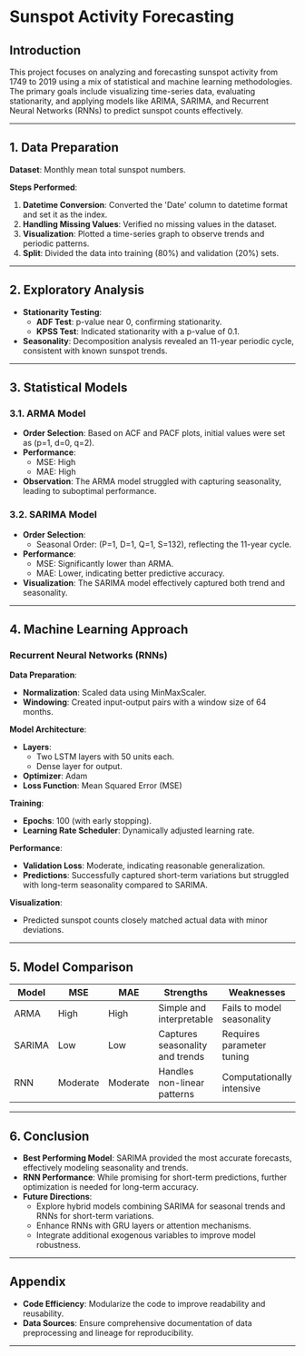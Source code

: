 # **Sunspot Activity Forecasting**

## **Introduction**
This project focuses on analyzing and forecasting sunspot activity from 1749 to 2019 using a mix of statistical and machine learning methodologies. The primary goals include visualizing time-series data, evaluating stationarity, and applying models like ARIMA, SARIMA, and Recurrent Neural Networks (RNNs) to predict sunspot counts effectively.

---

## **1. Data Preparation**
**Dataset**: Monthly mean total sunspot numbers.

**Steps Performed**:
1. **Datetime Conversion**: Converted the 'Date' column to datetime format and set it as the index.
2. **Handling Missing Values**: Verified no missing values in the dataset.
3. **Visualization**: Plotted a time-series graph to observe trends and periodic patterns.
4. **Split**: Divided the data into training (80%) and validation (20%) sets.

---

## **2. Exploratory Analysis**
- **Stationarity Testing**:
  - **ADF Test**: p-value near 0, confirming stationarity.
  - **KPSS Test**: Indicated stationarity with a p-value of 0.1.
- **Seasonality**: Decomposition analysis revealed an 11-year periodic cycle, consistent with known sunspot trends.

---

## **3. Statistical Models**

### **3.1. ARMA Model**
- **Order Selection**: Based on ACF and PACF plots, initial values were set as (p=1, d=0, q=2).
- **Performance**:
  - MSE: High
  - MAE: High
- **Observation**: The ARMA model struggled with capturing seasonality, leading to suboptimal performance.

### **3.2. SARIMA Model**
- **Order Selection**:
  - Seasonal Order: (P=1, D=1, Q=1, S=132), reflecting the 11-year cycle.
- **Performance**:
  - MSE: Significantly lower than ARMA.
  - MAE: Lower, indicating better predictive accuracy.
- **Visualization**: The SARIMA model effectively captured both trend and seasonality.

---

## **4. Machine Learning Approach**

### **Recurrent Neural Networks (RNNs)**
**Data Preparation**:
- **Normalization**: Scaled data using MinMaxScaler.
- **Windowing**: Created input-output pairs with a window size of 64 months.

**Model Architecture**:
- **Layers**:
  - Two LSTM layers with 50 units each.
  - Dense layer for output.
- **Optimizer**: Adam
- **Loss Function**: Mean Squared Error (MSE)

**Training**:
- **Epochs**: 100 (with early stopping).
- **Learning Rate Scheduler**: Dynamically adjusted learning rate.

**Performance**:
- **Validation Loss**: Moderate, indicating reasonable generalization.
- **Predictions**: Successfully captured short-term variations but struggled with long-term seasonality compared to SARIMA.

**Visualization**:
- Predicted sunspot counts closely matched actual data with minor deviations.

---

## **5. Model Comparison**

| Model   | MSE   | MAE   | Strengths                       | Weaknesses                    |
|---------|-------|-------|----------------------------------|--------------------------------|
| ARMA    | High  | High  | Simple and interpretable        | Fails to model seasonality    |
| SARIMA  | Low   | Low   | Captures seasonality and trends | Requires parameter tuning     |
| RNN     | Moderate | Moderate | Handles non-linear patterns      | Computationally intensive     |

---

## **6. Conclusion**
- **Best Performing Model**: SARIMA provided the most accurate forecasts, effectively modeling seasonality and trends.
- **RNN Performance**: While promising for short-term predictions, further optimization is needed for long-term accuracy.
- **Future Directions**:
  - Explore hybrid models combining SARIMA for seasonal trends and RNNs for short-term variations.
  - Enhance RNNs with GRU layers or attention mechanisms.
  - Integrate additional exogenous variables to improve model robustness.

---

## **Appendix**
- **Code Efficiency**: Modularize the code to improve readability and reusability.
- **Data Sources**: Ensure comprehensive documentation of data preprocessing and lineage for reproducibility.

---
